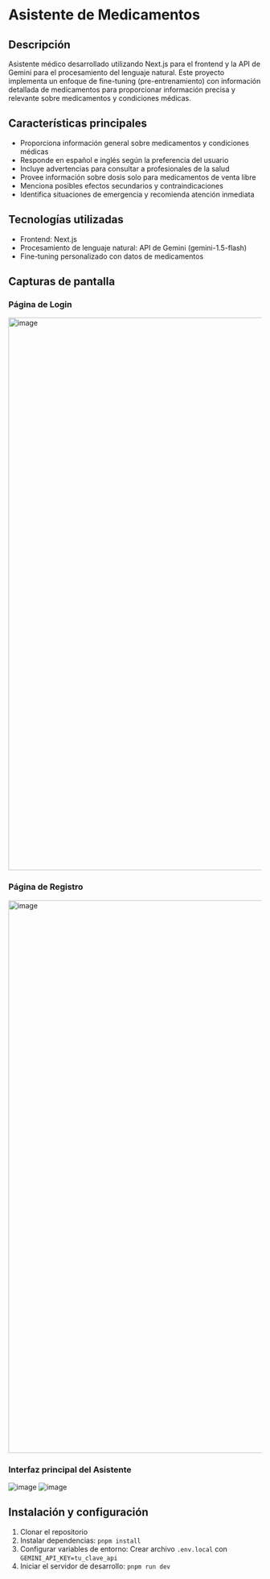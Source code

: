 # Asistente de Medicamentos

## Descripción
Asistente médico desarrollado utilizando Next.js para el frontend y la API de Gemini para el procesamiento del lenguaje natural. Este proyecto implementa un enfoque de fine-tuning (pre-entrenamiento) con información detallada de medicamentos para proporcionar información precisa y relevante sobre medicamentos y condiciones médicas.

## Características principales
- Proporciona información general sobre medicamentos y condiciones médicas
- Responde en español e inglés según la preferencia del usuario
- Incluye advertencias para consultar a profesionales de la salud
- Provee información sobre dosis solo para medicamentos de venta libre
- Menciona posibles efectos secundarios y contraindicaciones
- Identifica situaciones de emergencia y recomienda atención inmediata

## Tecnologías utilizadas
- Frontend: Next.js
- Procesamiento de lenguaje natural: API de Gemini (gemini-1.5-flash)
- Fine-tuning personalizado con datos de medicamentos

## Capturas de pantalla

### Página de Login
<img width="1097" alt="image" src="https://github.com/user-attachments/assets/05430ab9-0bb3-4e36-b57d-3fca209ca982" />


### Página de Registro
<img width="1097" alt="image" src="https://github.com/user-attachments/assets/9e29d9be-8300-4b89-b2f3-e26b5c66e65e" />


### Interfaz principal del Asistente
![image](https://github.com/user-attachments/assets/c3ebba14-8e96-4dbb-8664-61a8603c44d8)
![image](https://github.com/user-attachments/assets/90fe1130-2062-4246-83d6-e198906f825d)



## Instalación y configuración
1. Clonar el repositorio
2. Instalar dependencias: `pnpm install`
3. Configurar variables de entorno: Crear archivo `.env.local` con `GEMINI_API_KEY=tu_clave_api`
4. Iniciar el servidor de desarrollo: `pnpm run dev`
